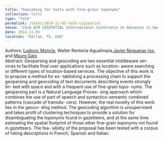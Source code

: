 ```yaml
---
title: "Geocoding for texts with fine-grain toponyms"
collection: talks
type: "Talk"
permalink: /talks/2019-11-05-talk-sigspatial
venue: "22nd ACM SIGSPATIAL International Conference on Advances in Geographic Information Systems"
date: 2014-11-05
location: "Dallas, TX, USA"
---
```



Authors: [Ludovic Moncla](https://ludovicmoncla.github.io), Walter Renteria-Agualimpia,[Javier Nogueras-Iso](https://www.iaaa.es/staff/jnog/), and [Mauro Gaio](https://lma-umr5142.univ-pau.fr/fr/_plugins/mypage/mypage/content/mgaio.html)
<br/>
Abstract: Geoparsing and geocoding are two essential middleware ser- vices to facilitate final user applications such as location- aware searching or different types of location-based services. The objective of this work is to propose a method for es- tablishing a processing chain to support the geoparsing and geocoding of text documents describing events strongly lin- ked with space and with a frequent use of fine-grain topo- nyms. The geoparsing part is a Natural Language Proces- sing approach which combines the use of part of speech and syntactico-semantic combined patterns (cascade of transdu- cers). However, the real novelty of this work lies in the geoco- ding method. The geocoding algorithm is unsupervised and takes profit of clustering techniques to provide a solution for disambiguating the toponyms found in gazetteers, and at the same time estimating the spatial footprint of those other fine-grain toponyms not found in gazetteers. The fea- sibility of the proposal has been tested with a corpus of hiking descriptions in French, Spanish and Italian.

